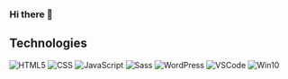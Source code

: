 ### Hi there 👋

## Technologies
![HTML5](https://img.shields.io/static/v1?label=&labelColor=505050&message=HTML&color=E34F26&style=flat&logo=html5&logoColor=white)
![CSS](https://img.shields.io/static/v1?label=&labelColor=505050&message=CSS&color=1572B6&style=flat&logo=css3&logoColor=white)
![JavaScript](https://img.shields.io/static/v1?label=&labelColor=505050&message=JavaScript&color=F7DF1E&style=flat&logo=javascript&logoColor=white)
![Sass](https://img.shields.io/static/v1?label=&labelColor=505050&message=Sass&color=CC6699&style=flat&logo=sass&logoColor=white)
![WordPress](https://img.shields.io/static/v1?label=&labelColor=505050&message=WordPress&color=21759B&style=flat&logo=wordpress&logoColor=white)
![VSCode](https://img.shields.io/static/v1?label=Editor&labelColor=505050&message=VSCode&color=007ACC&style=flat&logo=visualstudiocode&logoColor=white)
![Win10](https://img.shields.io/static/v1?label=OS&labelColor=505050&message=Windows%2010&color=007ACC&style=flat&logo=windows&logoColor=white)
<!--
**Entinevely734/Entinevely734** is a ✨ _special_ ✨ repository because its `README.md` (this file) appears on your GitHub profile.

Here are some ideas to get you started:

- 🔭 I’m currently working on ...
- 🌱 I’m currently learning ...
- 👯 I’m looking to collaborate on ...
- 🤔 I’m looking for help with ...
- 💬 Ask me about ...
- 📫 How to reach me: ...
- 😄 Pronouns: ...
- ⚡ Fun fact: ...
-->

